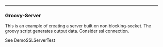 -----

### Groovy-Server
This is an example of creating a server built on non blocking-socket.
The groovy script generates output data.
Consider ssl connection.

See DemoSSLServerTest
